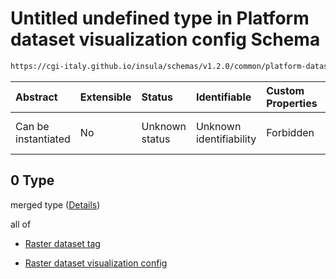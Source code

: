 # Untitled undefined type in Platform dataset visualization config Schema

```txt
https://cgi-italy.github.io/insula/schemas/v1.2.0/common/platform-dataset-visualization-config.schema.json#/oneOf/0
```



| Abstract            | Extensible | Status         | Identifiable            | Custom Properties | Additional Properties | Access Restrictions | Defined In                                                                                                                                     |
| :------------------ | :--------- | :------------- | :---------------------- | :---------------- | :-------------------- | :------------------ | :--------------------------------------------------------------------------------------------------------------------------------------------- |
| Can be instantiated | No         | Unknown status | Unknown identifiability | Forbidden         | Allowed               | none                | [platform-dataset-visualization-config.schema.json\*](schemas/common/platform-dataset-visualization-config.schema.json) |

## 0 Type

merged type ([Details](platform-dataset-visualization-config-oneof-0.md))

all of

* [Raster dataset tag](platform-dataset-visualization-config-defs-raster-dataset-tag.md)

* [Raster dataset visualization config](raster-dataset-visualization-config.md)
